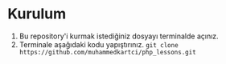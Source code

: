 # Kurulum 

1. Bu repository'i kurmak istediğiniz dosyayı terminalde açınız.
2. Terminale aşağıdaki kodu yapıştırınız.
`git clone https://github.com/muhammedkartci/php_lessons.git`